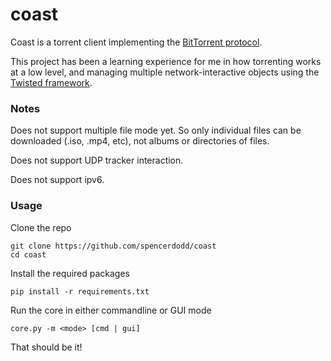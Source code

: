 # coast
Coast is a torrent client implementing the [BitTorrent protocol](https://wiki.theory.org/BitTorrentSpecification).

This project has been a learning experience for me in how torrenting works at a low level, and managing multiple
network-interactive objects using the [Twisted framework](https://twistedmatrix.com/trac/).

### Notes
Does not support multiple file mode yet. So only individual files can be downloaded (.iso, .mp4, etc), not albums or
directories of files.

Does not support UDP tracker interaction.

Does not support ipv6.

### Usage
Clone the repo
```
git clone https://github.com/spencerdodd/coast
cd coast
```
Install the required packages
```
pip install -r requirements.txt
```
Run the core in either commandline or GUI mode
```
core.py -m <mode> [cmd | gui]
```

That should be it!
